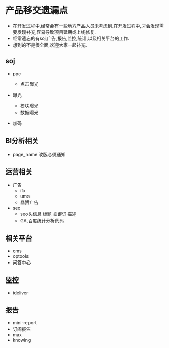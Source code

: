 # 产品移交遗漏点

*	在开发过程中,经常会有一些地方产品人员未考虑到.在开发过程中,才会发现需要发现补充,容易导致项目延期或上线修复.  
*	经常遗忘的有soj,广告,报告,监控,统计,以及相关平台的工作. 
*	想到的不是很全面,欢迎大家一起补充. 

##    soj 
* ppc

	* 点击曝光
* 曝光 
    * 模块曝光
    * 数据曝光
    
* 加码
##    BI分析相关
* page_name 改版必须通知
##    运营相关

* 广告
	* ifx
    * uma
    * 晶赞广告
* seo
    * seo头信息 标题 关键词 描述
    * GA,百度统计分析代码
    
##   相关平台

* cms
* optools
* 问答中心



##  监控

* ideliver

##  报告

* mini-report
* 订阅报告
* max
* knowing

     